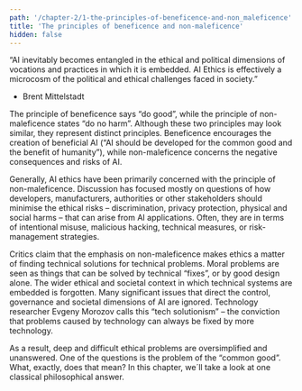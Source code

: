 ```yaml
---
path: '/chapter-2/1-the-principles-of-beneficence-and-non_maleficence'
title: 'The principles of beneficence and non-maleficence'
hidden: false
---
```


“AI inevitably becomes entangled in the ethical and political dimensions of vocations and practices in which
it is embedded. AI Ethics is effectively a microcosm of the political and ethical challenges faced in society.”

- Brent Mittelstadt

The principle of beneficence says “do good”, while the principle of non-maleficence states “do no harm”. Although these two principles may look similar, they represent distinct principles. Beneficence encourages the creation of beneficial AI (“AI should be developed for the common good and the benefit of humanity”), while non-maleficence concerns the negative consequences and risks of AI.

Generally, AI ethics have been primarily concerned with the principle of non-maleficence. Discussion has focused mostly on questions of how developers, manufacturers, authorities or other stakeholders should minimise the ethical risks – discrimination, privacy protection, physical and social harms –  that can arise from AI applications. Often, they are in terms of  intentional misuse, malicious hacking, technical measures, or risk-management strategies.

<text-box name="">
Critics claim that the emphasis on non-maleficence makes ethics a matter of finding technical solutions for technical problems. Moral problems are seen as things that can be solved by technical “fixes”, or by good design alone. The wider ethical and societal context in which technical systems are embedded is forgotten.  Many significant issues that direct the control, governance and societal dimensions of AI are ignored. Technology researcher Evgeny Morozov calls this “tech solutionism” – the conviction that problems caused by technology can always be fixed by more technology.
</text-box>

As a result, deep and difficult ethical problems are oversimplified and unanswered. One of the questions is the problem of the “common good”. What, exactly, does that mean? In this chapter, we´ll take a look at one classical philosophical answer.
